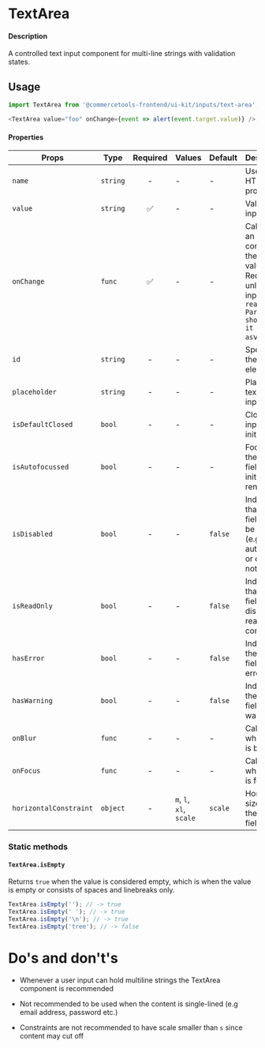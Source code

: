 # TextArea

#### Description

A controlled text input component for multi-line strings with validation
states.

## Usage

```js
import TextArea from '@commercetools-frontend/ui-kit/inputs/text-area';

<TextArea value="foo" onChange={event => alert(event.target.value)} />;
```

#### Properties

| Props                  | Type     | Required | Values                  | Default | Description                                                                                                               |
| ---------------------- | -------- | :------: | ----------------------- | ------- | ------------------------------------------------------------------------------------------------------------------------- |
| `name`                 | `string` |    -     | -                       | -       | Used as HTML `name` property                                                                                              |
| `value`                | `string` |    ✅    | -                       | -       | Value of the input                                                                                                        |
| `onChange`             | `func`   |    ✅    | -                       | -       | Called with an event containing the new value. Required, unless input is `read-only. Parent should pass it back as`value` |
| `id`                   | `string` |    -     | -                       | -       | Specifies the id of an element                                                                                            |
| `placeholder`          | `string` |    -     | -                       | -       | Placeholder text for the input                                                                                            |
| `isDefaultClosed`      | `bool`   |    -     | -                       | -       | Closes input initially                                                                                                    |
| `isAutofocussed`       | `bool`   |    -     | -                       | -       | Focuses the input field on initial render                                                                                 |
| `isDisabled`           | `bool`   |    -     | -                       | `false` | Indicates that the field cannot be used (e.g not authorised, or changes not saved)                                        |
| `isReadOnly`           | `bool`   |    -     | -                       | `false` | Indicates that the field is displaying read-only content                                                                  |
| `hasError`             | `bool`   |    -     | -                       | `false` | Indicates the input field has an error                                                                                    |
| `hasWarning`           | `bool`   |    -     | -                       | `false` | Indicates the input field has a warning                                                                                   |
| `onBlur`               | `func`   |    -     | -                       | -       | Called when field is blurred                                                                                              |
| `onFocus`              | `func`   |    -     | -                       | -       | Called when field is focused                                                                                              |
| `horizontalConstraint` | `object` |    -     | `m`, `l`, `xl`, `scale` | `scale` | Horizontal size limit of the input fields.                                                                                |

### Static methods

#### `TextArea.isEmpty`

Returns `true` when the value is considered empty, which is when the value is empty or consists of spaces and linebreaks only.

```js
TextArea.isEmpty(''); // -> true
TextArea.isEmpty(' '); // -> true
TextArea.isEmpty('\n'); // -> true
TextArea.isEmpty('tree'); // -> false
```

# Do's and don't's

- Whenever a user input can hold multiline strings the TextArea component is recommended

- Not recommended to be used when the content is single-lined (e.g email address, password etc.)

- Constraints are not recommended to have scale smaller than `s` since content may cut off
